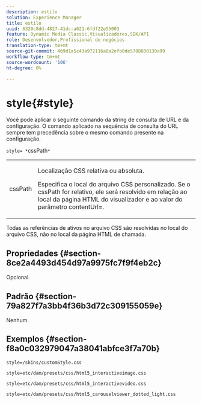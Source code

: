 ```yaml
---
description: estilo
solution: Experience Manager
title: estilo
uuid: 6320c8dd-4827-41dc-a621-6fdf22e55003
feature: Dynamic Media Classic,Visualizadores,SDK/API
role: Desenvolvedor,Profissional de negócios
translation-type: tm+mt
source-git-commit: 469d1a5c43a972116a8a2efb0de5708800130a99
workflow-type: tm+mt
source-wordcount: '106'
ht-degree: 0%

---
```



# style{#style}

Você pode aplicar o seguinte comando da string de consulta de URL e da configuração. O comando aplicado na sequência de consulta do URL sempre tem precedência sobre o mesmo comando presente na configuração.

`style= *`cssPath`*`

<table id="table_F800F787CF0342749B934DAEB600C0EB"> 
 <tbody> 
  <tr> 
   <td colname="col1"> <p> <span class="codeph"> <span class="varname"> cssPath</span> </span> </p> </td> 
   <td colname="col2"> <p> Localização CSS relativa ou absoluta. </p> <p>Especifica o local do arquivo CSS personalizado. Se o <span class="codeph"><span class="varname"> cssPath</span></span> for relativo, ele será resolvido em relação ao local da página HTML do visualizador e ao valor do parâmetro <span class="codeph"> contentUrl=</span>. </p> </td> 
  </tr> 
 </tbody> 
</table>

Todas as referências de ativos no arquivo CSS são resolvidas no local do arquivo CSS, não no local da página HTML de chamada.

## Propriedades {#section-8ce2a4493d454d97a9975fc7f9f4eb2c}

Opcional.

## Padrão {#section-79a827f7a3bb4f36b3d72c309155059e}

Nenhum.

## Exemplos {#section-f8a0c032979047a38041abfce3f7a70b}

`style=/skins/customStyle.css`

`style=etc/dam/presets/css/html5_interactiveimage.css`

`style=etc/dam/presets/css/html5_interactivevideo.css`

`style=etc/dam/presets/css/html5_carouselviewer_dotted_light.css`
